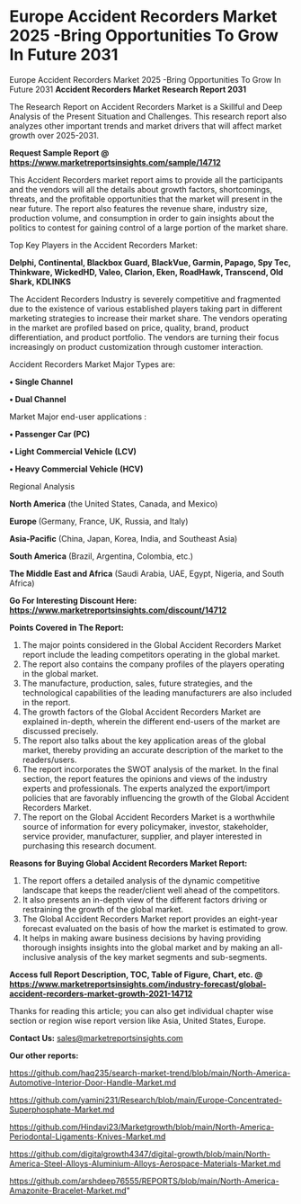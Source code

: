 # Europe Accident Recorders Market 2025 -Bring Opportunities To Grow In Future 2031
Europe Accident Recorders Market 2025 -Bring Opportunities To Grow In Future 2031
<strong>Accident Recorders Market Research Report 2031</strong>

The Research Report on Accident Recorders Market is a Skillful and Deep Analysis of the Present Situation and Challenges. This research report also analyzes other important trends and market drivers that will affect market growth over 2025-2031.

<strong>Request Sample Report @ <a href=https://www.marketreportsinsights.com/sample/14712>https://www.marketreportsinsights.com/sample/14712</a></strong>

This Accident Recorders market report aims to provide all the participants and the vendors will all the details about growth factors, shortcomings, threats, and the profitable opportunities that the market will present in the near future. The report also features the revenue share, industry size, production volume, and consumption in order to gain insights about the politics to contest for gaining control of a large portion of the market share.

Top Key Players in the Accident Recorders Market:

<strong>Delphi, Continental, Blackbox Guard, BlackVue, Garmin, Papago, Spy Tec, Thinkware, WickedHD, Valeo, Clarion, Eken, RoadHawk, Transcend, Old Shark, KDLINKS</strong>

The Accident Recorders Industry is severely competitive and fragmented due to the existence of various established players taking part in different marketing strategies to increase their market share. The vendors operating in the market are profiled based on price, quality, brand, product differentiation, and product portfolio. The vendors are turning their focus increasingly on product customization through customer interaction.

Accident Recorders Market Major Types are:

<strong>• Single Channel

• Dual Channel</strong>

Market Major end-user applications :

<strong>• Passenger Car (PC)

• Light Commercial Vehicle (LCV)

• Heavy Commercial Vehicle (HCV)</strong>

Regional Analysis

</u><strong><b>North America</b></strong> (the United States, Canada, and Mexico)

<strong><b>Europe </b></strong>(Germany, France, UK, Russia, and Italy)

<strong><b>Asia-Pacific</b></strong> (China, Japan, Korea, India, and Southeast Asia)

<strong><b>South America</b></strong> (Brazil, Argentina, Colombia, etc.)

<strong><b>The Middle East and Africa</b></strong> (Saudi Arabia, UAE, Egypt, Nigeria, and South Africa)

<strong>Go For Interesting Discount Here: <a href=https://www.marketreportsinsights.com/discount/14712>https://www.marketreportsinsights.com/discount/14712</a></strong>

<strong>Points Covered in The Report:</strong>
<ol>
  <li>The major points considered in the Global Accident Recorders Market report include the leading competitors operating in the global market.</li>
  <li>The report also contains the company profiles of the players operating in the global market.</li>
  <li>The manufacture, production, sales, future strategies, and the technological capabilities of the leading manufacturers are also included in the report.</li>
  <li>The growth factors of the Global Accident Recorders Market are explained in-depth, wherein the different end-users of the market are discussed precisely.</li>
  <li>The report also talks about the key application areas of the global market, thereby providing an accurate description of the market to the readers/users.</li>
  <li>The report incorporates the SWOT analysis of the market. In the final section, the report features the opinions and views of the industry experts and professionals. The experts analyzed the export/import policies that are favorably influencing the growth of the Global Accident Recorders Market.</li>
  <li>The report on the Global Accident Recorders Market is a worthwhile source of information for every policymaker, investor, stakeholder, service provider, manufacturer, supplier, and player interested in purchasing this research document.</li>
</ol>
<strong>Reasons for Buying Global Accident Recorders Market Report:</strong>

<ol>
  <li>The report offers a detailed analysis of the dynamic competitive landscape that keeps the reader/client well ahead of the competitors.</li>
  <li>It also presents an in-depth view of the different factors driving or restraining the growth of the global market.</li>
  <li>The Global Accident Recorders Market report provides an eight-year forecast evaluated on the basis of how the market is estimated to grow.</li>
  <li>It helps in making aware business decisions by having providing thorough insights insights into the global market and by making an all-inclusive analysis of the key market segments and sub-segments.</li>
</ol>
<strong>Access full Report Description, TOC, Table of Figure, Chart, etc. @ <a href=https://www.marketreportsinsights.com/industry-forecast/global-accident-recorders-market-growth-2021-14712>https://www.marketreportsinsights.com/industry-forecast/global-accident-recorders-market-growth-2021-14712</a></strong>


Thanks for reading this article; you can also get individual chapter wise section or region wise report version like Asia, United States, Europe.

<strong>Contact Us:</strong>
sales@marketreportsinsights.com

<strong>Our other reports:</strong>

<a href=https://github.com/haq235/search-market-trend/blob/main/North-America-Automotive-Interior-Door-Handle-Market.md>https://github.com/haq235/search-market-trend/blob/main/North-America-Automotive-Interior-Door-Handle-Market.md</a>

<a href=https://github.com/yamini231/Research/blob/main/Europe-Concentrated-Superphosphate-Market.md>https://github.com/yamini231/Research/blob/main/Europe-Concentrated-Superphosphate-Market.md</a>

<a href=https://github.com/Hindavi23/Marketgrowth/blob/main/North-America-Periodontal-Ligaments-Knives-Market.md>https://github.com/Hindavi23/Marketgrowth/blob/main/North-America-Periodontal-Ligaments-Knives-Market.md</a>

<a href=https://github.com/digitalgrowth4347/digital-growth/blob/main/North-America-Steel-Alloys-Aluminium-Alloys-Aerospace-Materials-Market.md>https://github.com/digitalgrowth4347/digital-growth/blob/main/North-America-Steel-Alloys-Aluminium-Alloys-Aerospace-Materials-Market.md</a>

<a href=https://github.com/arshdeep76555/REPORTS/blob/main/North-America-Amazonite-Bracelet-Market.md>https://github.com/arshdeep76555/REPORTS/blob/main/North-America-Amazonite-Bracelet-Market.md</a>"
